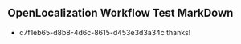 ## OpenLocalization Workflow Test MarkDown
* c7f1eb65-d8b8-4d6c-8615-d453e3d3a34c thanks!

<!--HONumber=Aug16_HO4-->


